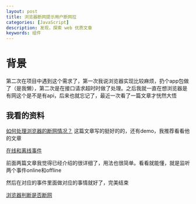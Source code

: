 ```yaml
---
layout: post
title: 浏览器断网提示用户断网拉
categories: [JavaScript]
description: 发现，探索 web 优质文章
keywords: 组件
---
```


# 背景
第二次在项目中遇到这个需求了，第一次我说浏览器实现比较麻烦，扔个app包做了（是我懒），第二次是在接口请求超时时做了处理。之后我就一直在想浏览器是有网这个是不是有api，后来也就忘记了，最近一次看了一篇文章才恍然大悟

## 我看的资料
<a href="https://mp.weixin.qq.com/s?__biz=MzAxODE2MjM1MA==&mid=2651576288&idx=2&sn=a87b24ed300de0aee44925b81c4a91dd&chksm=80250021b7528937230debfe045f401e70651bc1a3a39addac12ef76a1613c0a2ddbf4b4480c&scene=27#wechat_redirect">如何处理浏览器的断网情况？</a> 这篇文章写的挺好的的，还有demo，我推荐看看他的文章

<a href="https://developer.mozilla.org/zh-CN/docs/Web/API/NavigatorOnLine/Online_and_offline_events">在线和离线事件</a>


前面两篇文章我觉得已经介绍的很详细了，用法也很简单。看看就能懂，就是监听两个事件online和offline

然后在对应的事件里面做对应的事情就好了，完美结束

<a href="https://codepen.io/qingchuang/pen/xxqdvVM">浏览器判断是否断网</a>